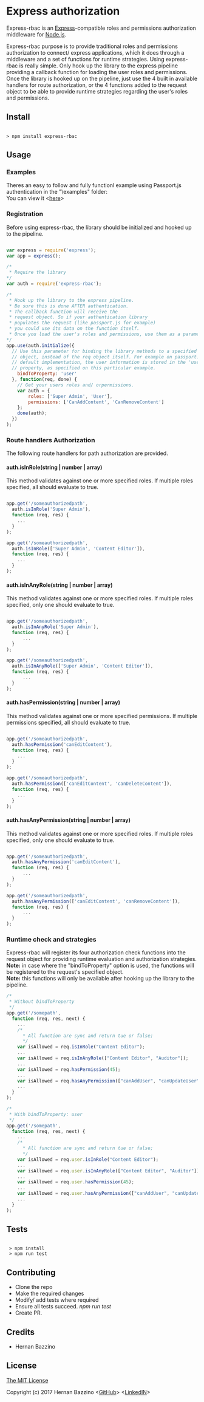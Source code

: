 # Express authorization

Express-rbac is an [Express](http://expressjs.com/)-compatible roles and permissions authorization
middleware for [Node.js](http://nodejs.org/).

Express-rbac purpose is to provide traditional roles and permissions
authorization to connect/ express applications, which it does through a
middleware and a set of functions for runtime strategies.  Using express-rbac is really simple. Only hook up the library to the express pipeline providing
a callback function for loading the user roles and permissions.
Once the library is hooked up on the pipeline, just use the 4 built in available handlers for route authorization, or the 4 functions added to the request object to be able to provide runtime strategies regarding the user's roles and permissions.

## Install

```shell

> npm install express-rbac

```

## Usage

### Examples

Theres an easy to follow and fully functionl example using Passport.js authentication in the "\examples" folder:  
You can view it <[here](https://github.com/ElChupi/express-rbac/tree/master/examples/passport-session-rbac)>

### Registration

Before using express-rbac, the library should be initialized and hooked up to the pipeline.

```javascript

var express = require('express');
var app = express();

/*
 * Require the library
*/
var auth = require('express-rbac');

/*
 * Hook up the library to the express pipeline.
 * Be sure this is done AFTER authentication.
 * The callback function will receive the
 * request object. So if your authentication library
 * populates the request (like passport.js for example)
 * you could use its data on the function itself.
 * Once you load the user's roles and permissions, use them as a parameter for the done() callback.
*/
app.use(auth.initialize({
  // Use this parameter for binding the library methods to a specified
  // object, instead of the req object itself. For example on passport.js
  // default implementation, the user information is stored in the 'user'
  // property, as specified on this particular example.
    bindToProperty: 'user'
  }, function(req, done) {
    // Get your users roles and/ orpermissions.
    var auth = {
        roles: ['Super Admin', 'User'],
        permissions: ['CanAddContent', 'CanRemoveContent']
    };
    done(auth);
  })
);
```

### Route handlers Authorization

The following route handlers for path authorization are provided.

#### auth.isInRole(string | number | array)

This method validates against one or more specified roles. If multiple roles specified, all should evaluate to true.

```javascript

app.get('/someauthorizedpath',
  auth.isInRole('Super Admin'),
  function (req, res) {
    ...
  }
);

app.get('/someauthorizedpath',
  auth.isInRole(['Super Admin', 'Content Editor']),
  function (req, res) {
    ...
  }
);

```

#### auth.isInAnyRole(string | number | array)

This method validates against one or more specified roles. If multiple roles specified, only one should evaluate to true.

```javascript

app.get('/someauthorizedpath',
  auth.isInAnyRole('Super Admin'),
  function (req, res) {
      ...
  }
);

app.get('/someauthorizedpath',
  auth.isInAnyRole(['Super Admin', 'Content Editor']),
  function (req, res) {
      ...
  }
);

```

#### auth.hasPermission(string | number | array)

This method validates against one or more specified permissions. If multiple permissions specified, all should evaluate to true.

```javascript

app.get('/someauthorizedpath',
  auth.hasPermission('canEditContent'),
  function (req, res) {
    ...
  }
);

app.get('/someauthorizedpath',
  auth.hasPermission(['canEditContent', 'canDeleteContent']),
  function (req, res) {
    ...
  }
);

```

#### auth.hasAnyPermission(string | number | array)

This method validates against one or more specified roles. If multiple roles specified, only one should evaluate to true.

```javascript

app.get('/someauthorizedpath',
  auth.hasAnyPermission('canEditContent'),
  function (req, res) {
      ...
  }
);

app.get('/someauthorizedpath',
  auth.hasAnyPermission(['canEditContent', 'canRemoveContent']),
  function (req, res) {
      ...
  }
);

```

### Runtime check and strategies

Express-rbac will register its four authorization check functions into the request object for providing runtime evaluation and authorization strategies.  
**Note:** in case where the "bindToProperty" option is used, the functions will be registered to the request's specified object.  
**Note:** this functions will only be available after hooking up the library to the pipeline.

```javascript
/*
 * Without bindToProperty
 */
app.get('/somepath',
  function (req, res, next) {
    ...
    /*
      * All function are sync and return tue or false;
      */
    var isAllowed = req.isInRole("Content Editor");
    ...
    var isAllowed = req.isInAnyRole(["Content Editor", "Auditor"]);
    ...
    var isAllowed = req.hasPermission(45);
    ...
    var isAllowed = req.hasAnyPermission(["canAddUser", "canUpdateUser"]);
    ...
  }
);

/*
 * With bindToProperty: user
 */
app.get('/somepath',
  function (req, res, next) {
    ...
    /*
      * All function are sync and return tue or false;
      */
    var isAllowed = req.user.isInRole("Content Editor");
    ...
    var isAllowed = req.user.isInAnyRole(["Content Editor", "Auditor"]);
    ...
    var isAllowed = req.user.hasPermission(45);
    ...
    var isAllowed = req.user.hasAnyPermission(["canAddUser", "canUpdateUser"]);
    ...
  }
);

```

## Tests

```shell

 > npm install
 > npm run test

```

## Contributing

- Clone the repo
- Make the required changes
- Modify/ add tests where required
- Ensure all tests succeed. *npm run test*
- Create PR.

## Credits

- Hernan Bazzino

## License

[The MIT License](https://opensource.org/licenses/MIT)

Copyright (c) 2017 Hernan Bazzino <[GitHub](https://github.com/CodingGangsta)> <[LinkedIN](https://www.linkedin.com/in/hernanbazzino)>
